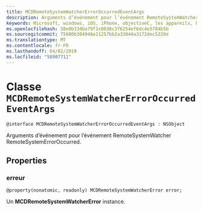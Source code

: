 ```yaml
---
title: MCDRemoteSystemWatcherErrorOccurredEventArgs
description: Arguments d’événement pour l’événement RemoteSystemWatcher RemoteSystemErrorOccurred.
keywords: Microsoft, windows, iOS, iPhone, objectiveC, les appareils, Project Rome connectés
ms.openlocfilehash: 58e0b334ba79f1c0038c376254ef6dc4e5784b5b
ms.sourcegitcommit: 75680b384946e11257bb2a33044a3172dec5220e
ms.translationtype: MT
ms.contentlocale: fr-FR
ms.lasthandoff: 04/02/2019
ms.locfileid: "58907711"
---
```

# <a name="class-mcdremotesystemwatchererroroccurredeventargs"></a>Classe `MCDRemoteSystemWatcherErrorOccurredEventArgs` 

```
@interface MCDRemoteSystemWatcherErrorOccurredEventArgs : NSObject
```  

Arguments d’événement pour l’événement RemoteSystemWatcher RemoteSystemErrorOccurred.

## <a name="properties"></a>Properties

### <a name="error"></a>erreur
`@property(nonatomic, readonly) MCDRemoteSystemWatcherError error;`

Un **MCDRemoteSystemWatcherError** instance.